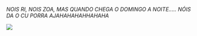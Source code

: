 *NOIS RI, NOIS ZOA, MAS QUANDO CHEGA O DOMINGO A NOITE..... NÓIS DA O CU PORRA AJAHAHAHAHHAHAHA*

![](https://th.bing.com/th/id/R.d43576b41951dee2b7a816d78c02f88c?rik=Djl1WptuMj9VQA&pid=ImgRaw&r=0)
